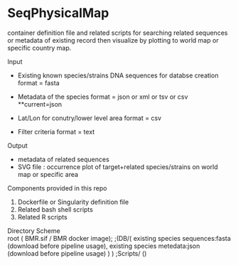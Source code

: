 # SeqPhysicalMap
container definition file and related scripts for searching related sequences or metadata of existing record then visualize by plotting to world map or specific country map.

Input
- Existing known species/strains DNA sequences for databse creation
  format = fasta
  
- Metadata of the species
  format = json or xml or tsv or csv **current=json

- Lat/Lon for conutry/lower level area
  format = csv

- Filter criteria
  format = text
  
Output
- metadata of related sequences
- SVG file : occurrence plot of target+related species/strains on world map or specific area 

Components provided in this repo
1. Dockerfile or Singularity definition file
2. Related bash shell scripts
3. Related R scripts

Directory Scheme  
root
(
BMR.sif / BMR docker image);
;(DB/(
      existing species sequences:fasta (download before pipeline usage),
      existing species metedata:json (download before pipeline usage) 
      ) 
  )
;Scripts/ ()
